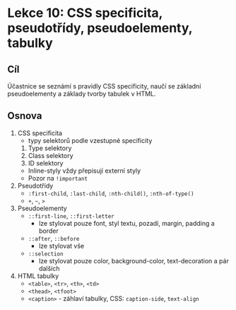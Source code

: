 # Lekce 10: CSS specificita, pseudotřídy, pseudoelementy, tabulky

## Cíl

Účastnice se seznámí s pravidly CSS specificity, naučí se základní pseudoelementy
a základy tvorby tabulek v HTML.

## Osnova

1) CSS specificita
    * typy selektorů podle vzestupné specificity
    1. Type selektory
    1. Class selektory
    1. ID selektory
    * Inline-styly vždy přepisují externí styly
    * Pozor na `!important`
2) Pseudotřídy
    * `:first-child`, `:last-child`, `:nth-child()`, `:nth-of-type()`
    * `+`, `~`, `>`
3) Pseudoelementy
    * `::first-line`, `::first-letter`
        - lze stylovat pouze font, styl textu, pozadí, margin, padding a border
    * `::after`, `::before`
        - lze stylovat vše
    * `::selection`
        - lze stylovat pouze color, background-color, text-decoration a pár dalších
4) HTML tabulky
    * `<table>`, `<tr>`, `<th>`, `<td>`
    * `<thead>`, `<tfoot>`
    * `<caption>` - záhlaví tabulky, CSS: `caption-side`, `text-align`
     
